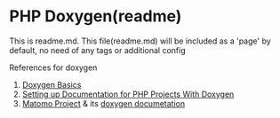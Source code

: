 # PHP Doxygen(readme)

This is readme.md. This file(readme.md) will be included as a 'page' by default, no need of any tags or additional config

References for doxygen
1. [Doxygen Basics](http://www.outsource-online.net/blog/2022/07/13/doxygen-basics/)
2. [Setting up Documentation for PHP Projects With Doxygen](https://gist.github.com/billcreswell/5066109)
3. [Matomo Project](https://github.com/matomo-org/matomo) &amp; its [doxygen documetation](https://fossies.org/dox/matomo-4.10.1/index.html)